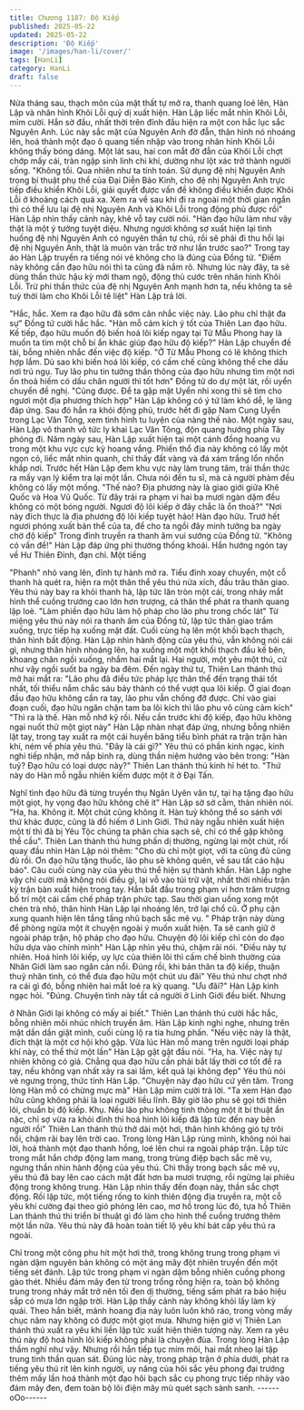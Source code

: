 ```yaml
---
title: Chương 1187: Độ Kiếp
published: 2025-05-22
updated: 2025-05-22
description: 'Độ Kiếp'
image: '/images/han-li/cover/'
tags: [HanLi]
category: HanLi
draft: false
---
```


Nửa tháng sau, thạch môn của mật thất tự mở ra, thanh quang
loé lên, Hàn Lập và nhân hình Khôi Lỗi quỷ dị xuất hiện. Hàn Lập
liếc mắt nhìn Khôi Lỗi, mỉm cười. Hắn sờ đầu, nhất thời trên đỉnh
đầu hiện ra một con hắc lục sắc Nguyên Anh.
Lúc này sắc mặt của Nguyên Anh đờ đẫn, thân hình nó nhoáng
lên, hoá thành một đạo ô quang tiến nhập vào trong nhân hình
Khôi Lỗi không thấy bóng dáng. Một lát sau, hai con mắt đờ đẫn
của Khôi Lỗi chợt chớp mấy cái, tràn ngập sinh linh chi khí,
dường như lột xác trở thành người sống.
"Không tồi. Qua nhiên như ta tính toán. Sử dụng đệ nhị Nguyên
Anh trong bí thuật phụ thể của Đại Diễn Bảo Kinh, cho đệ nhị
Nguyên Anh trực tiếp điều khiển Khôi Lỗi, giải quyết được vấn đề
không điều khiển được Khôi Lỗi ở khoảng cách quá xa. Xem ra về
sau khi đi ra ngoài một thời gian ngắn thì có thể lưu lại đệ nhị
Nguyên Anh và Khôi Lỗi trong động phủ được rồi" Hàn Lập nhìn
thấy cảnh này, khẽ vỗ tay cười nói.
"Hàn đạo hữu làm như vậy thật là một ý tưởng tuyệt diệu. Nhưng
ngươi không sợ xuất hiện lại tình huống đệ nhị Nguyên Anh có
nguyên thần tự chủ, rồi sẽ phải đi thu hồi lại đệ nhị Nguyên Anh,
thật là muôn vàn trắc trở như lần trước sao?"
Trong tay áo Hàn Lập truyền ra tiếng nói vẻ không cho là đúng
của Đồng tử.
"Điểm này không cần đạo hữu nói thì ta cũng đã nắm rõ. Nhưng
lúc này đây, ta sẽ dùng thần thức hậu kỳ mới tham ngộ, động thủ
cước trên nhân hình Khôi Lỗi. Trừ phi thần thức của đệ nhị
Nguyên Anh mạnh hơn ta, nếu không ta sẽ tuỳ thời làm cho Khôi
Lỗi tê liệt" Hàn Lập trả lời.

"Hắc, hắc. Xem ra đạo hữu đã sớm cân nhắc việc này. Lão phu
chỉ thật đa sự" Đồng tử cười hắc hắc.
"Hàn mỗ cảm kích ý tốt của Thiên Lan đạo hữu. Kế tiếp, đạo hữu
muốn độ biến hoá lôi kiếp ngay tại Tử Mẫu Phong hay là muốn ta
tìm một chỗ bí ẩn khác giúp đạo hữu độ kiếp?" Hàn Lập chuyển
đề tài, bỗng nhiên nhắc đến việc độ kiếp.
"Ở Tử Mẫu Phong có lẽ không thích hợp lắm. Dù sao khi biến hoá
lôi kiếp, có cấm chế cũng không thể che dấu nơi trú ngụ. Tuy lão
phu tin tưởng thần thông của đạo hữu nhưng tìm một nơi ổn thoả
hiếm có dấu chân người thì tốt hơn" Đồng tử do dự một lát, rồi
uyển chuyển đề nghị.
"Cũng được. Để ta gặp mặt Uyển nhi xong thì sẽ tìm cho ngươi
một địa phương thích hợp" Hàn Lập không có ý tứ làm khó dễ, lẹ
làng đáp ứng.
Sau đó hắn ra khỏi động phủ, trước hết đi gặp Nam Cung Uyển
trong Lạc Vân Tông, xem tình hình tu luyện của nàng thế nào.
Một ngày sau, Hàn Lập vô thanh vô tức ly khai Lạc Vân Tông, độn
quang hướng phía Tây phóng đi. Năm ngày sau, Hàn Lập xuất
hiện tại một cánh đồng hoang vu trong một khu vực cực kỳ hoang
vắng. Phiến thổ địa này không có lấy một ngọn cỏ, liếc mắt nhìn
quanh, chỉ thấy đất vàng và đá xám trắng lổn nhổn khắp nơi.
Trước hết Hàn Lập đem khu vực này làm trung tâm, trải thần thức
ra mấy vạn lý kiểm tra lại một lần. Chưa nói đến tu sĩ, mà cả
người phàm đều không có lấy một mống.
"Thế nào? Địa phương này là giao giới giữa Khê Quốc và Hoa Vũ
Quốc. Từ đây trải ra phạm vi hai ba mươi ngàn dặm đều không có
một bóng người. Ngươi độ lôi kiếp ở đây chắc là ổn thoả?"
"Nơi này đích thực là địa phương độ lôi kiếp tuyệt hảo! Hàn đạo
hữu. Trướ hết ngươi phóng xuất bản thể của ta, để cho ta ngồi
đây minh tưởng ba ngày chờ độ kiếp" Trong đỉnh truyền ra thanh
âm vui sướng của Đồng tử.
"Không có vấn đề!" Hàn Lập đáp ứng phi thường thống khoái.
Hắn hướng ngón tay về Hư Thiên Đỉnh, đạn chỉ. Một tiếng

"Phanh" nhỏ vang lên, đỉnh tự hành mở ra. Tiểu đỉnh xoay
chuyển, một cỗ thanh hà quét ra, hiện ra một thân thể yêu thú
nửa xích, đầu trâu thân giao.
Yêu thú này bay ra khỏi thanh hà, lập tức lăn tròn một cái, trong
nháy mắt hình thể cuồng trướng cao lớn hơn trượng, cả thân thể
phát ra thanh quang lập loè.
"Làm phiền đạo hữu làm hộ pháp cho lão phu trong chốc lát" Từ
miệng yêu thú này nói ra thanh âm của Đồng tử, lập tức thân giao
trầm xuống, trực tiếp hạ xuống mặt đất. Cuối cùng hạ lên một khối
bạch thạch, thân hình bất động.
Hàn Lập nhìn hành động của yêu thú, vẫn không nói cái gì, nhưng
thân hình nhoáng lên, hạ xuống một một khối thạch đầu kế bên,
khoang chân ngồi xuống, nhắm hai mắt lại.
Hai người, một yêu một thú, cứ như vậy ngồi suốt ba ngày ba
đêm.
Đến ngày thứ tư, Thiên Lan thánh thú mở hai mắt ra:
"Lão phu đã điều tức pháp lực thân thể đến trạng thái tốt nhất, tối
thiểu nắm chắc sáu bảy thành có thể vượt qua lôi kiếp. Ở giai
đoạn đầu đạo hữu không cần ra tay, lão phu vẫn chống đỡ được.
Chỉ vào giai đoạn cuối, đạo hữu ngăn chặn tam ba lôi kích thì lão
phu vô cùng cảm kích"
"Thì ra là thế. Hàn mỗ nhớ kỹ rồi. Nếu cần trước khi độ kiếp, đạo
hữu không ngại nuốt thử một giọt này" Hàn Lập nhàn nhạt đáp
ứng, nhưng bỗng nhiên lật tay, trong tay xuất ra một cái huyền
băng tiểu bình phát ra trận trận hàn khí, ném về phía yêu thú.
"Đây là cái gì?" Yêu thú có phần kinh ngạc, kinh nghi tiếp nhận,
mở nắp bình ra, dùng thần niệm hướng vào bên trong:
"Hàn tuỷ? Đạo hữu có loại dược này?" Thiên Lan thánh thú kinh hỉ
hét to.
"Thứ này do Hàn mỗ ngẫu nhiên kiếm được một ít ở Đại Tấn.

Nghĩ tình đạo hữu đã từng truyền thụ Ngân Uyên văn tự, tại hạ
tặng đạo hữu một giọt, hy vọng đạo hữu không chê ít" Hàn Lập sờ
sờ cằm, thản nhiên nói.
"Ha, ha. Không ít. Một chút cũng không ít. Hàn tuỷ không thể so
sánh với thứ khác được, cũng là đồ hiếm ở Linh Giới. Thứ này
ngẫu nhiên xuất hiện một tí thì đã bị Yêu Tộc chúng ta phân chia
sạch sẽ, chỉ có thể gặp không thể cầu".
Thiên Lan thánh thú hưng phấn dị thường, ngừng lại một chút, rồi
quay đầu nhìn Hàn Lập nói thêm:
"Cho dù chỉ một giọt, với ta cũng đủ cũng đủ rồi. Ơn đạo hữu tặng
thuốc, lão phu sẽ không quên, về sau tất cáo hậu báo".
Câu cuối cùng này của yêu thú thể hiện sự thành khẩn.
Hàn Lập nghe vậy chỉ cười mà không nói điều gì, lại vỗ vào túi trữ
vật, nhất thời nhiều trận kỳ trận bàn xuất hiện trong tay. Hắn bắt
đầu trong phạm vi hơn trăm trượng bố trí một cái cấm chế pháp
trận phức tạp.
Sau thời gian uống xong một chén trà nhỏ, thân hình Hàn Lập lại
nhoáng lên, trở lại chổ cũ. Ở phụ cận xung quanh hiện lên tầng
tầng nhũ bạch sắc mê vụ.
" Pháp trận này dùng để phòng ngừa một ít chuyện ngoài ý muốn
xuất hiện. Ta sẽ canh giữ ở ngoài pháp trận, hộ pháp cho đạo
hữu. Chuyện độ lôi kiếp chỉ còn do đạo hữu dựa vào chính mình"
Hàn Lập nhìn yêu thú, chậm rãi nói.
"Điều này tự nhiên. Hoá hình lôi kiếp, uy lực của thiên lôi thì cấm
chế bình thường của Nhân Giới làm sao ngăn cản nổi. Đúng rồi,
khi bản thân ta độ kiếp, thuận thuỷ nhân tình, có thể đưa đạo hữu
một chút ưu đãi" Yêu thú như chợt nhớ ra cái gì đó, bỗng nhiên
hai mắt loé ra kỳ quang.
"Ưu đãi?" Hàn Lập kinh ngạc hỏi.
"Đúng. Chuyện tình này tất cả người ở Linh Giới đều biết. Nhưng

ở Nhân Giới lại không có mấy ai biết." Thiên Lan thánh thú cười
hắc hắc, bỗng nhiên môi nhúc nhích truyền âm. Hàn Lập kinh
nghi nghe, nhưng trên mặt dần dần giật mình, cuối cùng lộ ra tia
hưng phấn.
"Nếu việc này là thật, đích thật là một cơ hội khó gặp. Vừa lúc
Hàn mỗ mang trên người loại pháp khí này, có thể thử một lần"
Hàn Lập gật gật đầu nói.
"Ha, ha. Việc này tự nhiên không có giả. Chẳng qua đạo hữu cần
phải bắt lấy thời cơ tốt để ra tay, nếu không vạn nhất xảy ra sai
lầm, kết quả lại không đẹp" Yêu thú nói vẻ ngưng trọng, thức tỉnh
Hàn Lập.
"Chuyện này đạo hữu cứ yên tâm. Trong lòng Hàn mỗ có chừng
mực mà" Hàn Lập mỉm cười trả lời.
"Ta xem Hàn đạo hữu cũng không phải là loại người liều lĩnh. Bây
giờ lão phu sẽ gọi tới thiên lôi, chuẩn bị độ kiếp. Khụ. Nếu lão phu
không tinh thông một ít bí thuật ẩn nặc, chỉ sợ vừa ra khỏi đỉnh thì
hoá hình lôi kiếp đã lập tức đến nay bên người rồi"
Thiên Lan thánh thú thở dài một hơi, thân hình không gió tự trôi
nổi, chậm rãi bay lên trời cao. Trong lòng Hàn Lập rùng mình,
không nói hai lời, hoá thành một đạo thanh hồng, loé lên chui ra
ngoài pháp trận. Lập tức trong mắt hắn chớp động lam mang,
trong trùng điệp bạch sắc mê vụ, ngưng thần nhìn hành động của
yêu thú.
Chì thấy trong bạch sắc mê vụ, yêu thú đã bay lên cao cách mặt
đất hơn ba mươi trượng, rồi ngừng lại phiêu động trong không
trung.
Hàn Lập nhìn thấy đến đoạn này, thần sắc chợt động. Rồi lập tức,
một tiếng rống to kinh thiên động địa truyền ra, một cỗ yêu khí
cường đại theo gió phóng lên cao, mơ hồ trong lúc đó, tựa hồ
Thiên Lan thánh thú thi triển bí thuật gì đó làm cho hình thể cuồng
trướng thêm một lần nữa.
Yêu thú này đã hoàn toàn tiết lộ yêu khí bát cấp yêu thú ra ngoài.

Chỉ trong một công phu hít một hơi thở, trong không trung trong
phạm vi ngàn dặm nguyên bản không có một áng mây đột nhiên
truyền đến một tiếng sét đánh. Lập tức trong phạm vi ngàn dặm
bỗng nhiên cuồng phong gào thét. Nhiều đám mây đen từ trong
trống rỗng hiện ra, toàn bộ không trung trong nháy mắt trở nên tối
đen dị thường, tiếng sấm phát ra báo hiệu sắp có mưa lớn ngập
trời.
Hàn Lập thấy cảnh này không khỏi lấy làm kỳ quái.
Theo hắn biết, mảnh hoang địa này luôn luôn khô ráo, trong vòng
mấy chục năm nay không có được một giọt mưa. Nhưng hiện giờ
vị Thiên Lan thánh thú xuất ra yêu khí liền lập tức xuất hiện thiên
tượng này. Xem ra yêu thú này độ hoá hình lôi kiếp không phải là
chuyện đùa. Trong lòng Hàn Lập thầm nghĩ như vậy. Nhưng rồi
hắn tiếp tục mím môi, hai mắt nheo lại tập trung tinh thần quan
sát.
Đúng lúc này, trong pháp trận ở phía dưới, phát ra tiếng yêu thú
rít lên kinh người, uy năng của hôi sắc yêu phong đại trướng
thêm mấy lần hoá thành một đạo hôi bạch sắc cụ phong trực tiếp
nhảy vào đám mây đen, đem toàn bộ lôi điện mây mù quét sạch
sành sanh.
------oOo------
